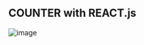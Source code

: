 ## COUNTER with REACT.js
![image](https://github.com/Hafiz-Arham2006/COUNTER-with-React.js/assets/142540236/0b0cfd75-fca5-43d4-bfba-97ddeb066be5)
